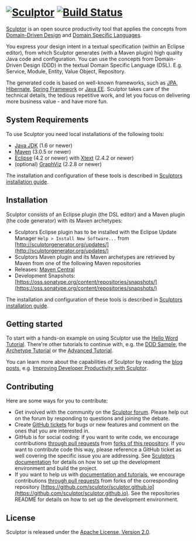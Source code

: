 # [![Sculptor](https://raw.github.com/sculptor/sculptor.github.io/master/images/sculptor-banner.png)](http://sculptorgenerator.org)  [![Build Status](https://travis-ci.org/sculptor/sculptor.png?branch=master)](https://travis-ci.org/sculptor/sculptor) #


[Sculptor](http://sculptorgenerator.org) is an open source productivity tool that applies the concepts from [Domain-Driven Design](http://domaindrivendesign.org/books/) and [Domain Specific Languages](http://en.wikipedia.org/wiki/Domain-specific_language).

You express your design intent in a textual specification (within an Eclipse editor), from which Sculptor generates (with a Maven plugin) high quality
Java code and configuration. You can use the concepts from Domain-Driven Design (DDD) in the textual Domain Specific Language (DSL).
E.g. Service, Module, Entity, Value Object, Repository.

The generated code is based on well-known frameworks, such as [JPA](http://java.sun.com/javaee/technologies/persistence.jsp),
[Hibernate](http://www.hibernate.org/), [Spring Framework](http://www.springframework.org/) or [Java EE](http://java.sun.com/javaee/).
Sculptor takes care of the technical details, the tedious repetitive work, and let you focus on delivering more business value - and have more fun.


## System Requirements

To use Sculptor you need local installations of the following tools:

* [Java JDK](http://www.oracle.com/technetwork/java/javase/downloads/) (1.6 or newer)
* [Maven](http://maven.apache.org/download.html) (3.0.5 or newer)
* [Eclipse](http://eclipse.org/downloads/) (4.2 or newer) with [Xtext](http://www.eclipse.org/Xtext/download.html) (2.4.2 or newer)
* (optional) [GraphViz](http://www.graphviz.org/) (2.2.8 or newer)

The installation and configuration of these tools is described in [Sculptors installation guide](http://sculptorgenerator.org/documentation/installation).


## Installation

Sculptor consists of an Eclipse plugin (the DSL editor) and a Maven plugin (the code generator) with its Maven archetypes:

* Sculptors Eclipse plugin has to be installed with the Eclipse Update Manager `Help > Install New Software...` from [http://sculptorgenerator.org/updates/](http://sculptorgenerator.org/updates/)
* Sculptors Maven plugin and its Maven archetypes are retrieved by Maven from one of the following Maven repositories
 * Releases: [Maven Central](http://search.maven.org)
 * Development Snapshots: [https://oss.sonatype.org/content/repositories/snapshots/](https://oss.sonatype.org/content/repositories/snapshots/)

The installation and configuration of these tools is described in [Sculptors installation guide](http://sculptorgenerator.org/documentation/installation).


## Getting started

To start with a hands-on example on using Sculptor use the
[Hello Word Tutorial](http://sculptorgenerator.org/documentation/hello-world-tutorial). There're other tutorials to continue with, e.g.
the [DDD Sample](http://sculptorgenerator.org/documentation/ddd-sample),
the [Archetype Tutorial](http://sculptorgenerator.org/documentation/archetype-tutorial)
or the [Advanced Tutorial](http://sculptorgenerator.org/documentation/advanced-tutorial).

You can learn more about the capabilities of Sculptor by reading the [blog posts](http://sculptorgenerator.org/archive), e.g. 
[Improving Developer Productivity with Sculptor](http://sculptorgenerator.org/2010/06/10/improving-developer-productivity-with-sculptor).


## Contributing

Here are some ways for you to contribute:

* Get involved with the community on the [Sculptor forum](https://groups.google.com/group/fornax-platform).
  Please help out on the forum by responding to questions and joining the debate.
* Create [GitHub tickets](https://github.com/sculptor/sculptor/issues) for bugs or new features and comment on the ones that you are interested in.
* GitHub is for social coding: if you want to write code, we encourage contributions [through pull requests](https://help.github.com/articles/creating-a-pull-request)
  from [forks of this repository](https://help.github.com/articles/fork-a-repo).
  If you want to contribute code this way, please reference a GitHub ticket as well covering the specific issue you are addressing.
  See [Sculptors documentation](http://sculptorgenerator.org/documentation/development-environment) for details on how to set up the development
  environment and build the project.
* If you want to help us with [documentation and tutorials](http://sculptorgenerator.org/documentation/), we encourage contributions
  [through pull requests](https://help.github.com/articles/creating-a-pull-request) from forks of the corresponding repository
  [https://github.com/sculptor/sculptor.github.io](https://github.com/sculptor/sculptor.github.io).
  See the repositories README for details on how to set up the development environment.


## License

Sculptor is released under the [Apache License, Version 2.0](http://www.apache.org/licenses/LICENSE-2.0).
